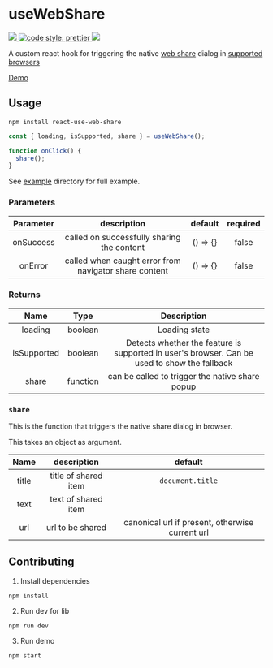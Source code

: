 # useWebShare

<a href="https://npmjs.com/package/react-use-web-share">
  <img src="https://badge.fury.io/js/react-use-web-share.svg" />
</a>
<a href="https://prettier.io">
  <img alt="code style: prettier" src="https://img.shields.io/badge/code_style-prettier-ff69b4.svg?style=flat-square">
</a>
<a href="https://travis-ci.org/BoyWithSilverWings/react-use-web-share">
  <img src="https://travis-ci.org/BoyWithSilverWings/react-use-web-share.svg?branch=master">
</a>

A custom react hook for triggering the native [web share](https://developer.mozilla.org/en-US/docs/Web/API/Navigator/share) dialog in [supported browsers](https://caniuse.com/#feat=web-share)

[Demo](https://agneym.github.io/react-use-web-share/)

## Usage

```
npm install react-use-web-share
```

```javascript
const { loading, isSupported, share } = useWebShare();

function onClick() {
  share();
}
```

See [example](https://github.com/BoyWithSilverWings/react-use-web-share/tree/master/example) directory for full example.

### Parameters

| Parameter |                      description                      | default  | required |
| :-------: | :---------------------------------------------------: | :------: | :------: |
| onSuccess |      called on successfully sharing the content       | () => {} |  false   |
|  onError  | called when caught error from navigator share content | () => {} |  false   |

### Returns

|    Name     |   Type   |                                         Description                                          |
| :---------: | :------: | :------------------------------------------------------------------------------------------: |
|   loading   | boolean  |                                        Loading state                                         |
| isSupported | boolean  | Detects whether the feature is supported in user's browser. Can be used to show the fallback |
|    share    | function |                       can be called to trigger the native share popup                        |

### `share`

This is the function that triggers the native share dialog in browser.

This takes an object as argument.

| Name  |     description      |                     default                     |
| :---: | :------------------: | :---------------------------------------------: |
| title | title of shared item |                `document.title`                 |
| text  | text of shared item  |
|  url  |   url to be shared   | canonical url if present, otherwise current url |

## Contributing

1. Install dependencies

```
npm install
```

2. Run dev for lib

```
npm run dev
```

3. Run demo

```
npm start
```
